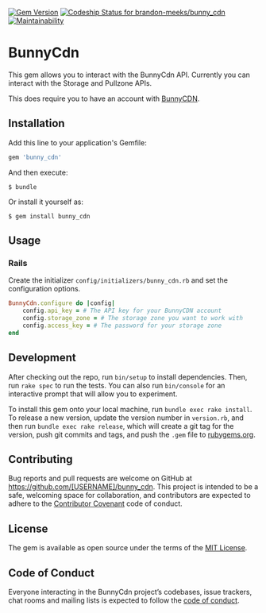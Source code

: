 [![Gem Version](https://badge.fury.io/rb/bunny_cdn.svg)](https://badge.fury.io/rb/bunny_cdn)
[![Codeship Status for brandon-meeks/bunny_cdn](https://app.codeship.com/projects/7f94a660-529a-0138-70bd-36e3badc0e07/status?branch=master)](https://app.codeship.com/projects/390509)
[![Maintainability](https://api.codeclimate.com/v1/badges/2cc8e5b9529c32d7473f/maintainability)](https://codeclimate.com/github/brandon-meeks/bunny_cdn/maintainability)

# BunnyCdn

This gem allows you to interact with the BunnyCdn API. Currently you can interact with the Storage and Pullzone APIs.

This does require you to have an account with [BunnyCDN](https://bunnycdn.com/).

## Installation

Add this line to your application's Gemfile:

```ruby
gem 'bunny_cdn'
```

And then execute:

    $ bundle

Or install it yourself as:

    $ gem install bunny_cdn

## Usage

### Rails

Create the initializer `config/initializers/bunny_cdn.rb` and set the configuration options.

```ruby
BunnyCdn.configure do |config|
    config.api_key = # The API key for your BunnyCDN account
    config.storage_zone = # The storage zone you want to work with
    config.access_key = # The password for your storage zone
end
```

## Development

After checking out the repo, run `bin/setup` to install dependencies. Then, run `rake spec` to run the tests. You can also run `bin/console` for an interactive prompt that will allow you to experiment.

To install this gem onto your local machine, run `bundle exec rake install`. To release a new version, update the version number in `version.rb`, and then run `bundle exec rake release`, which will create a git tag for the version, push git commits and tags, and push the `.gem` file to [rubygems.org](https://rubygems.org).

## Contributing

Bug reports and pull requests are welcome on GitHub at https://github.com/[USERNAME]/bunny_cdn. This project is intended to be a safe, welcoming space for collaboration, and contributors are expected to adhere to the [Contributor Covenant](http://contributor-covenant.org) code of conduct.

## License

The gem is available as open source under the terms of the [MIT License](https://opensource.org/licenses/MIT).

## Code of Conduct

Everyone interacting in the BunnyCdn project’s codebases, issue trackers, chat rooms and mailing lists is expected to follow the [code of conduct](https://github.com/[USERNAME]/bunny_cdn/blob/master/CODE_OF_CONDUCT.md).
